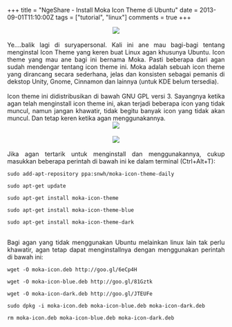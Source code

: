 +++
title = "NgeShare - Install Moka Icon Theme di Ubuntu"
date = 2013-09-01T11:10:00Z
tags = ["tutorial", "linux"]
comments = true
+++

<center><img border="0" src="https://4.bp.blogspot.com/-zqtlsnptf78/UiK90ox-mCI/AAAAAAAADBc/0xaDQdxTEio/s1600/moka_icon_theme_preview.png" /></center><br />
<div style="text-align: justify;">Ye....balik lagi di suryapersonal. Kali ini ane mau bagi-bagi tentang menginstal Icon Theme yang keren buat Linux agan khusunya Ubuntu. Icon theme yang mau ane bagi ini bernama Moka. Pasti beberapa dari agan sudah mendengar tentang icon theme ini. Moka adalah sebuah icon theme yang dirancang secara sederhana, jelas dan konsisten sebagai pemanis di dekstop <span class="" id="result_box" lang="id"><span class="hps">Unity</span><span class="">,</span> <span class="hps">Gnome</span><span class="">,</span> <span class="hps">Cinnamon</span> <span class="hps">dan</span> <span class="hps">lainnya (untuk KDE belum tersedia)</span></span>.<br /><br />
Icon theme ini didistribusikan di bawah GNU GPL versi 3. Sayangnya ketika agan telah menginstall icon theme ini, akan terjadi beberapa icon yang tidak muncul, namun jangan khawatir, tidak begitu banyak icon yang tidak akan muncul. Dan tetap keren ketika agan menggunakannya.<br />
<center><img border="0" src="https://4.bp.blogspot.com/-7feQZTpBF8Y/UiK8bF_UaOI/AAAAAAAADBI/eAzRgSAJkC0/s1600/moka_blue.png" /></center><br />
<center><img border="0" src="https://3.bp.blogspot.com/-iMJ0vdXQ2hY/UiK824PdmcI/AAAAAAAADBQ/qdBXzbC1Ooo/s1600/moka_dark.png" /></center><br />
Jika agan tertarik untuk menginstall dan menggunakannya, cukup masukkan beberapa perintah di bawah ini ke dalam terminal (Ctrl+Alt+T):<br />
<pre><code>sudo add-apt-repository ppa:snwh/moka-icon-theme-daily<br /><br />sudo apt-get update<br /><br />sudo apt-get install moka-icon-theme<br /><br />sudo apt-get install moka-icon-theme-blue<br /><br />sudo apt-get install moka-icon-theme-dark</code></pre><br />
Bagi agan yang tidak menggunakan Ubuntu melainkan linux lain tak perlu khawatir, agan tetap dapat menginstallnya dengan menggunakan perintah di bawah ini:<br />
<pre><code>wget -O moka-icon.deb http://goo.gl/6eCp4H<br /><br />wget -O moka-icon-blue.deb http://goo.gl/81Gztk<br /><br />wget -O moka-icon-dark.deb http://goo.gl/JTEUFe<br /><br />sudo dpkg -i moka-icon.deb moka-icon-blue.deb moka-icon-dark.deb<br /><br />rm moka-icon.deb moka-icon-blue.deb moka-icon-dark.deb</code></pre></div>

